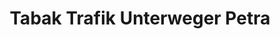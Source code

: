 ---
title: "Tabak Trafik Unterweger Petra"
url: /radenthein/tabak-trafik-unterweger-petra/
shop: Kiosk
---